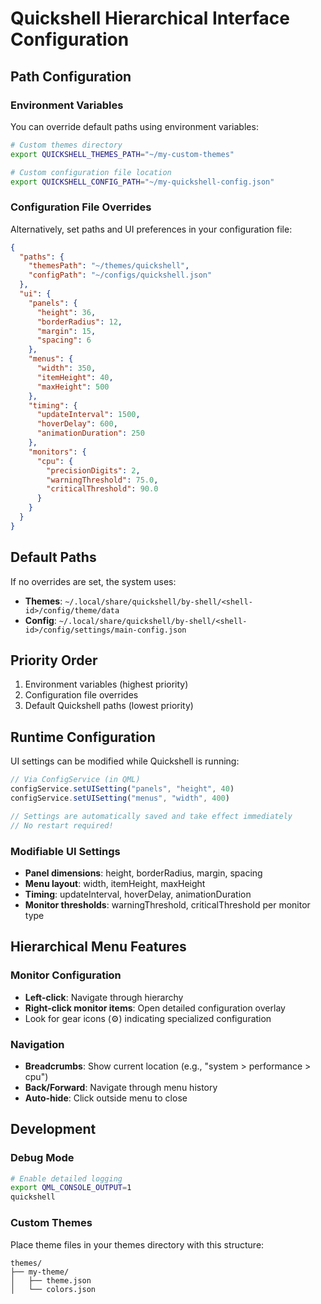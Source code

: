 # Quickshell Hierarchical Interface Configuration

## Path Configuration

### Environment Variables
You can override default paths using environment variables:

```bash
# Custom themes directory
export QUICKSHELL_THEMES_PATH="~/my-custom-themes"

# Custom configuration file location  
export QUICKSHELL_CONFIG_PATH="~/my-quickshell-config.json"
```

### Configuration File Overrides
Alternatively, set paths and UI preferences in your configuration file:

```json
{
  "paths": {
    "themesPath": "~/themes/quickshell",
    "configPath": "~/configs/quickshell.json"
  },
  "ui": {
    "panels": {
      "height": 36,
      "borderRadius": 12,
      "margin": 15,
      "spacing": 6
    },
    "menus": {
      "width": 350,
      "itemHeight": 40,
      "maxHeight": 500
    },
    "timing": {
      "updateInterval": 1500,
      "hoverDelay": 600,
      "animationDuration": 250
    },
    "monitors": {
      "cpu": {
        "precisionDigits": 2,
        "warningThreshold": 75.0,
        "criticalThreshold": 90.0
      }
    }
  }
}
```

## Default Paths
If no overrides are set, the system uses:
- **Themes**: `~/.local/share/quickshell/by-shell/<shell-id>/config/theme/data`
- **Config**: `~/.local/share/quickshell/by-shell/<shell-id>/config/settings/main-config.json`

## Priority Order
1. Environment variables (highest priority)
2. Configuration file overrides
3. Default Quickshell paths (lowest priority)

## Runtime Configuration
UI settings can be modified while Quickshell is running:

```javascript
// Via ConfigService (in QML)
configService.setUISetting("panels", "height", 40)
configService.setUISetting("menus", "width", 400)

// Settings are automatically saved and take effect immediately
// No restart required!
```

### Modifiable UI Settings
- **Panel dimensions**: height, borderRadius, margin, spacing
- **Menu layout**: width, itemHeight, maxHeight
- **Timing**: updateInterval, hoverDelay, animationDuration
- **Monitor thresholds**: warningThreshold, criticalThreshold per monitor type

## Hierarchical Menu Features

### Monitor Configuration
- **Left-click**: Navigate through hierarchy
- **Right-click monitor items**: Open detailed configuration overlay
- Look for gear icons (⚙️) indicating specialized configuration

### Navigation
- **Breadcrumbs**: Show current location (e.g., "system > performance > cpu")
- **Back/Forward**: Navigate through menu history
- **Auto-hide**: Click outside menu to close

## Development

### Debug Mode
```bash
# Enable detailed logging
export QML_CONSOLE_OUTPUT=1
quickshell
```

### Custom Themes
Place theme files in your themes directory with this structure:
```
themes/
├── my-theme/
│   ├── theme.json
│   └── colors.json
```